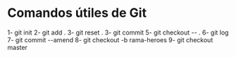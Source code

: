 # Comandos útiles de Git

1- git init
2- git add .
3- git reset .
3- git commit
5- git checkout -- .
6- git log 
7- git commit --amend 
8- git checkout -b rama-heroes 
9- git checkout master 